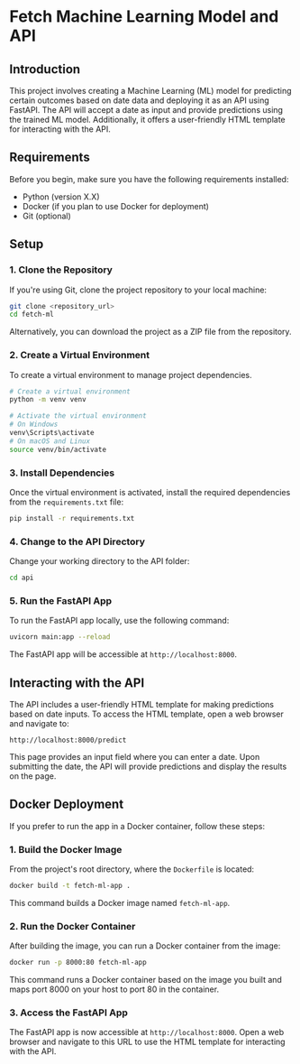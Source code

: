 # Fetch Machine Learning Model and API

## Introduction

This project involves creating a Machine Learning (ML) model for predicting certain outcomes based on date data and deploying it as an API using FastAPI. The API will accept a date as input and provide predictions using the trained ML model. Additionally, it offers a user-friendly HTML template for interacting with the API.

## Requirements

Before you begin, make sure you have the following requirements installed:

- Python (version X.X)
- Docker (if you plan to use Docker for deployment)
- Git (optional)

## Setup

### 1. Clone the Repository

If you're using Git, clone the project repository to your local machine:

```bash
git clone <repository_url>
cd fetch-ml
```

Alternatively, you can download the project as a ZIP file from the repository.

### 2. Create a Virtual Environment

To create a virtual environment to manage project dependencies.

```bash
# Create a virtual environment
python -m venv venv

# Activate the virtual environment
# On Windows
venv\Scripts\activate
# On macOS and Linux
source venv/bin/activate
```

### 3. Install Dependencies

Once the virtual environment is activated, install the required dependencies from the `requirements.txt` file:

```bash
pip install -r requirements.txt
```

### 4. Change to the API Directory

Change your working directory to the API folder:

```bash
cd api
```

### 5. Run the FastAPI App

To run the FastAPI app locally, use the following command:

```bash
uvicorn main:app --reload
```

The FastAPI app will be accessible at `http://localhost:8000`.

## Interacting with the API

The API includes a user-friendly HTML template for making predictions based on date inputs. To access the HTML template, open a web browser and navigate to:

`http://localhost:8000/predict`

This page provides an input field where you can enter a date. Upon submitting the date, the API will provide predictions and display the results on the page.

## Docker Deployment

If you prefer to run the app in a Docker container, follow these steps:

### 1. Build the Docker Image

From the project's root directory, where the `Dockerfile` is located:

```bash
docker build -t fetch-ml-app .
```

This command builds a Docker image named `fetch-ml-app`.

### 2. Run the Docker Container

After building the image, you can run a Docker container from the image:

```bash
docker run -p 8000:80 fetch-ml-app
```

This command runs a Docker container based on the image you built and maps port 8000 on your host to port 80 in the container.

### 3. Access the FastAPI App

The FastAPI app is now accessible at `http://localhost:8000`. Open a web browser and navigate to this URL to use the HTML template for interacting with the API.
